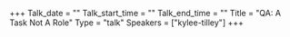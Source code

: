 +++
Talk_date = ""
Talk_start_time = ""
Talk_end_time = ""
Title = "QA: A Task Not A Role"
Type = "talk"
Speakers = ["kylee-tilley"]
+++


